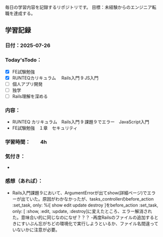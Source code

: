 毎日の学習内容を記録するリポジトリです。
目標：未経験からのエンジニア転職を達成する。

## 学習記録
### 日付：2025-07-26
### Today'sTodo：
- [X] FE試験勉強　 
- [X] RUNTEQカリキュラム　 Rails入門 9 JS入門  
- [ ] 個人アプリ開発 
- [ ] 独学 
- [ ] Rails理解を深める　
### 内容：
- RUNTEQ カリキュラム　Rails入門 9 課題９でエラー　JavaScript入門
- FE試験勉強　１章　セキュリティ
### 学習時間：　　4h
### 気付き：
- 
### 感想（あれば）：
- Rails入門課題９において、ArgumentErrorが出てshow(詳細ページ)でエラーが出ていた。原因がわかなかったが、tasks_controllerのbefore_action :set_task, only: %i[ show edit update destroy ]をbefore_action :set_task, only: [ :show, :edit, :update, :destroy]に変えたところ、エラー解消された。意味合い的に同じなのになぜ？？？
-再度Railsのファイルの追加するときにすいぶん忘がちどの環境化で実行しようといるか、ファイル名間違っていないかに注意が必要。